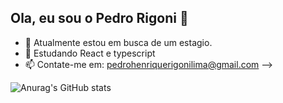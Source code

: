 ## Ola, eu sou o Pedro Rigoni 👋



- 🔭 Atualmente estou em busca de um estagio.
- 🌱 Estudando React e typescript
- 📫 Contate-me em: pedrohenriquerigonilima@gmail.com
-->

![Anurag's GitHub stats](https://github-readme-stats.vercel.app/api?username=anuraghazra&show_icons=true&theme=dark)



